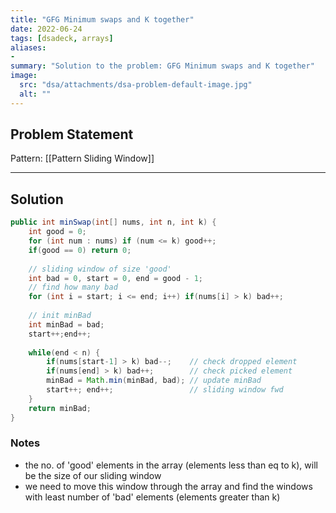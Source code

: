 ```yaml
---
title: "GFG Minimum swaps and K together"
date: 2022-06-24
tags: [dsadeck, arrays]
aliases:
- 
summary: "Solution to the problem: GFG Minimum swaps and K together"
image:
  src: "dsa/attachments/dsa-problem-default-image.jpg"
  alt: ""
---
```


## Problem Statement


Pattern: [[Pattern Sliding Window]]

---

## Solution
``` java
public int minSwap(int[] nums, int n, int k) {
	int good = 0;
	for (int num : nums) if (num <= k) good++;
	if(good == 0) return 0;
	
	// sliding window of size 'good'
	int bad = 0, start = 0, end = good - 1;
	// find how many bad
	for (int i = start; i <= end; i++) if(nums[i] > k) bad++;
	
	// init minBad
	int minBad = bad;
	start++;end++;
	
	while(end < n) {
		if(nums[start-1] > k) bad--;    // check dropped element
		if(nums[end] > k) bad++;        // check picked element
		minBad = Math.min(minBad, bad); // update minBad
		start++; end++;                 // sliding window fwd
	}
	return minBad;
}
```

### Notes
- the no. of 'good' elements in the array (elements less than eq to k), will be the size of our sliding window
- we need to move this window through the array and find the windows with least number of 'bad' elements (elements greater than k)



